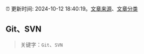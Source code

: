 :alarm_clock: 更新时间: 2024-10-12 18:40:19。[文章来源](/README.md)、[文章分类](/TAGS.md)

## Git、SVN


> 关键字：`Git`、`SVN`



